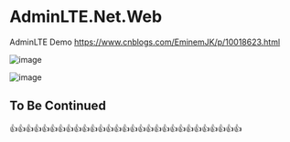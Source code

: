 # AdminLTE.Net.Web
AdminLTE Demo
https://www.cnblogs.com/EminemJK/p/10018623.html

![image](https://github.com/EminemJK/AdminLTE.Net.Web/blob/master/Doc/1.gif)

![image](https://github.com/EminemJK/AdminLTE.Net.Web/blob/master/Doc/2.gif)
## To Be Continued
👍👍👍👍👍👍👍👍👍👍👍👍👍👍👍👍👍👍👍👍👍👍👍👍👍👍👍👍👍
